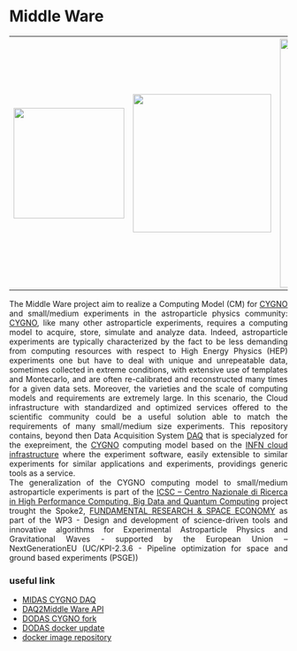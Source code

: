 # Middle Ware

<table>
  <tr>
    <th border-style: none;><img src="http://lnf.infn.it/~mazzitel/cygno.png" width="200"></th>
    <th border-style: none;><img src="https://web.infn.it/csn2/images/Immagini_CSNII/CSNII.png" width="250"></th>
    <th border-style: none;><img src="https://www.supercomputing-icsc.it/wp-content/uploads/2022/10/logoxweb.svg" width="450" ></th>
  </tr>
</table>


<div align="justify"> The Middle Ware project aim to realize a Computing Model (CM) for <a href="https://web.infn.it/cygnus/">CYGNO</a> and small/medium experiments in the astroparticle physics community: <a href="https://web.infn.it/cygnus/">CYGNO</a>, like many other astroparticle experiments, requires a computing model to acquire, store, simulate and analyze data. Indeed, astroparticle experiments are typically characterized by the fact to be less demanding from computing resources with respect to High Energy Physics (HEP) experiments one but have to deal with unique and unrepeatable data, sometimes collected in extreme conditions, with extensive use of templates and Montecarlo, and are often re-calibrated and reconstructed many times for a given data sets. Moreover, the varieties and the scale of computing models and requirements are extremely large. In this scenario, the Cloud infrastructure with standardized and optimized services offered to the scientific community could be a useful solution able to match the requirements of many small/medium size experiments. This repository contains, beyond then Data Acquisition System <a href=https://github.com/CYGNUS-RD/daq>DAQ</a> that is specialyzed for the exepreiment, the <a href="https://web.infn.it/cygnus/">CYGNO</a> computing model based on the <a href="https://web.infn.it/cygnus/">INFN cloud infrastructure</a> where the experiment software, easily extensible to similar experiments for similar applications and experiments, providings generic tools as a service.</div>

<div align="justify"> The generalization of the CYGNO computing model to small/medium astroparticle experiments is part of the <a href=https://www.supercomputing-icsc.it/>ICSC – Centro Nazionale di Ricerca in High Performance Computing, Big Data and Quantum Computing</a> project trought the Spoke2, <a href=https://www.supercomputing-icsc.it/en/spoke-2-fundamental-research-space-economy-en/>FUNDAMENTAL RESEARCH & SPACE ECONOMY</a> as part of the WP3 - Design and development of science-driven tools and innovative algorithms for Experimental Astroparticle Physics and Gravitational Waves - supported by the European Union – NextGenerationEU (UC/KPI-2.3.6 - Pipeline optimization for space and ground based experiments (PSGE))</div>

### useful link
- [MIDAS CYGNO DAQ](https://github.com/CYGNUS-RD/daq)
- [DAQ2Middle Ware API](https://github.com/CYGNUS-RD/cygno)
- [DODAS CYGNO fork](https://github.com/gmazzitelli/dodas-docker-images)
- [DODAS docker update](https://github.com/gmazzitelli/cloud_docker_dev)
- [docker image repository](https://hub.docker.com/repositories/gmazzitelli)
